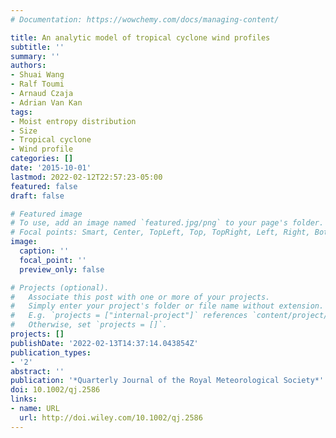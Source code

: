 ```yaml
---
# Documentation: https://wowchemy.com/docs/managing-content/

title: An analytic model of tropical cyclone wind profiles
subtitle: ''
summary: ''
authors:
- Shuai Wang
- Ralf Toumi
- Arnaud Czaja
- Adrian Van Kan
tags:
- Moist entropy distribution
- Size
- Tropical cyclone
- Wind profile
categories: []
date: '2015-10-01'
lastmod: 2022-02-12T22:57:23-05:00
featured: false
draft: false

# Featured image
# To use, add an image named `featured.jpg/png` to your page's folder.
# Focal points: Smart, Center, TopLeft, Top, TopRight, Left, Right, BottomLeft, Bottom, BottomRight.
image:
  caption: ''
  focal_point: ''
  preview_only: false

# Projects (optional).
#   Associate this post with one or more of your projects.
#   Simply enter your project's folder or file name without extension.
#   E.g. `projects = ["internal-project"]` references `content/project/deep-learning/index.md`.
#   Otherwise, set `projects = []`.
projects: []
publishDate: '2022-02-13T14:37:14.043854Z'
publication_types:
- '2'
abstract: ''
publication: '*Quarterly Journal of the Royal Meteorological Society*'
doi: 10.1002/qj.2586
links:
- name: URL
  url: http://doi.wiley.com/10.1002/qj.2586
---
```

